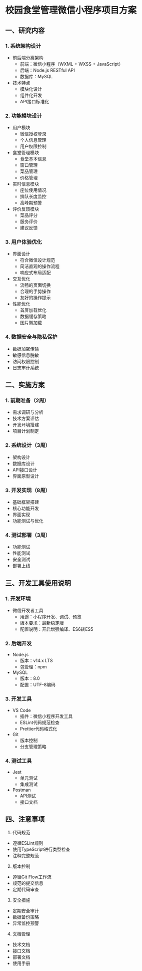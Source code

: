 # 校园食堂管理微信小程序项目方案

## 一、研究内容

### 1. 系统架构设计
- 前后端分离架构
  - 前端：微信小程序（WXML + WXSS + JavaScript）
  - 后端：Node.js RESTful API
  - 数据库：MySQL
- 技术特点
  - 模块化设计
  - 组件化开发
  - API接口标准化

### 2. 功能模块设计
- 用户模块
  - 微信授权登录
  - 个人信息管理
  - 用户权限控制
- 食堂管理模块
  - 食堂基本信息
  - 窗口管理
  - 菜品管理
  - 价格管理
- 实时信息模块
  - 座位使用情况
  - 排队长度监控
  - 高峰期预警
- 评价反馈模块
  - 菜品评分
  - 服务评价
  - 建议反馈

### 3. 用户体验优化
- 界面设计
  - 符合微信设计规范
  - 简洁直观的操作流程
  - 响应式布局适配
- 交互优化
  - 流畅的页面切换
  - 合理的手势操作
  - 友好的操作提示
- 性能优化
  - 首屏加载优化
  - 数据缓存策略
  - 图片懒加载

### 4. 数据安全与隐私保护
- 数据加密传输
- 敏感信息脱敏
- 访问权限控制
- 日志审计系统

## 二、实施方案

### 1. 前期准备（2周）
- 需求调研与分析
- 技术方案评估
- 开发环境搭建
- 项目计划制定

### 2. 系统设计（3周）
- 架构设计
- 数据库设计
- API接口设计
- 界面原型设计

### 3. 开发实现（8周）
- 基础框架搭建
- 核心功能开发
- 界面实现
- 功能测试与优化

### 4. 测试部署（3周）
- 功能测试
- 性能测试
- 安全测试
- 部署上线

## 三、开发工具使用说明

### 1. 开发环境
- 微信开发者工具
  - 用途：小程序开发、调试、预览
  - 版本要求：最新稳定版
  - 配置说明：开启增强编译、ES6转ES5

### 2. 后端开发
- Node.js
  - 版本：v14.x LTS
  - 包管理：npm
- MySQL
  - 版本：8.0
  - 配置：UTF-8编码

### 3. 开发工具
- VS Code
  - 插件：微信小程序开发工具
  - ESLint代码规范检查
  - Prettier代码格式化
- Git
  - 版本控制
  - 分支管理策略

### 4. 测试工具
- Jest
  - 单元测试
  - 集成测试
- Postman
  - API测试
  - 接口文档

## 四、注意事项

1. 代码规范
- 遵循ESLint规则
- 使用TypeScript进行类型检查
- 注释完整规范

2. 版本控制
- 遵循Git Flow工作流
- 规范的提交信息
- 定期代码审查

3. 安全措施
- 定期安全审计
- 数据备份策略
- 异常监控预警

4. 文档管理
- 技术文档
- 接口文档
- 部署文档
- 使用手册